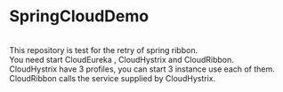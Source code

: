 # SpringCloudDemo
<br/>
This repository is test for  the retry of spring ribbon.<br/>
You need start CloudEureka , CloudHystrix and CloudRibbon.<br/>
CloudHystrix have 3 profiles, you can start 3 instance use each of them.<br/>
CloudRibbon calls the service supplied by CloudHystrix.<br/>
